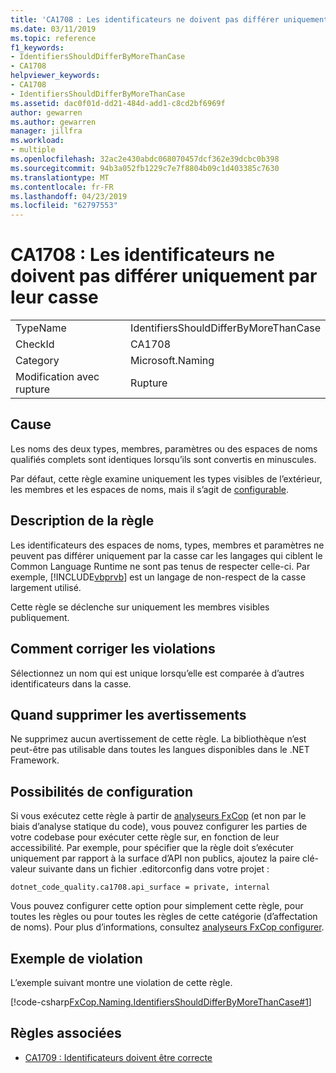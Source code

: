 ```yaml
---
title: 'CA1708 : Les identificateurs ne doivent pas différer uniquement par leur casse'
ms.date: 03/11/2019
ms.topic: reference
f1_keywords:
- IdentifiersShouldDifferByMoreThanCase
- CA1708
helpviewer_keywords:
- CA1708
- IdentifiersShouldDifferByMoreThanCase
ms.assetid: dac0f01d-dd21-484d-add1-c8cd2bf6969f
author: gewarren
ms.author: gewarren
manager: jillfra
ms.workload:
- multiple
ms.openlocfilehash: 32ac2e430abdc068070457dcf362e39dcbc0b398
ms.sourcegitcommit: 94b3a052fb1229c7e7f8804b09c1d403385c7630
ms.translationtype: MT
ms.contentlocale: fr-FR
ms.lasthandoff: 04/23/2019
ms.locfileid: "62797553"
---
```

# <a name="ca1708-identifiers-should-differ-by-more-than-case"></a>CA1708 : Les identificateurs ne doivent pas différer uniquement par leur casse

|||
|-|-|
|TypeName|IdentifiersShouldDifferByMoreThanCase|
|CheckId|CA1708|
|Category|Microsoft.Naming|
|Modification avec rupture|Rupture|

## <a name="cause"></a>Cause

Les noms des deux types, membres, paramètres ou des espaces de noms qualifiés complets sont identiques lorsqu’ils sont convertis en minuscules.

Par défaut, cette règle examine uniquement les types visibles de l’extérieur, les membres et les espaces de noms, mais il s’agit de [configurable](#configurability).

## <a name="rule-description"></a>Description de la règle

Les identificateurs des espaces de noms, types, membres et paramètres ne peuvent pas différer uniquement par la casse car les langages qui ciblent le Common Language Runtime ne sont pas tenus de respecter celle-ci. Par exemple, [!INCLUDE[vbprvb](../code-quality/includes/vbprvb_md.md)] est un langage de non-respect de la casse largement utilisé.

Cette règle se déclenche sur uniquement les membres visibles publiquement.

## <a name="how-to-fix-violations"></a>Comment corriger les violations

Sélectionnez un nom qui est unique lorsqu’elle est comparée à d’autres identificateurs dans la casse.

## <a name="when-to-suppress-warnings"></a>Quand supprimer les avertissements

Ne supprimez aucun avertissement de cette règle. La bibliothèque n’est peut-être pas utilisable dans toutes les langues disponibles dans le .NET Framework.

## <a name="configurability"></a>Possibilités de configuration

Si vous exécutez cette règle à partir de [analyseurs FxCop](install-fxcop-analyzers.md) (et non par le biais d’analyse statique du code), vous pouvez configurer les parties de votre codebase pour exécuter cette règle sur, en fonction de leur accessibilité. Par exemple, pour spécifier que la règle doit s’exécuter uniquement par rapport à la surface d’API non publics, ajoutez la paire clé-valeur suivante dans un fichier .editorconfig dans votre projet :

```
dotnet_code_quality.ca1708.api_surface = private, internal
```

Vous pouvez configurer cette option pour simplement cette règle, pour toutes les règles ou pour toutes les règles de cette catégorie (d’affectation de noms). Pour plus d’informations, consultez [analyseurs FxCop configurer](configure-fxcop-analyzers.md).

## <a name="example-of-a-violation"></a>Exemple de violation

L’exemple suivant montre une violation de cette règle.

[!code-csharp[FxCop.Naming.IdentifiersShouldDifferByMoreThanCase#1](../code-quality/codesnippet/CSharp/ca1708-identifiers-should-differ-by-more-than-case_1.cs)]

## <a name="related-rules"></a>Règles associées

- [CA1709 : Identificateurs doivent être correcte](../code-quality/ca1709-identifiers-should-be-cased-correctly.md)